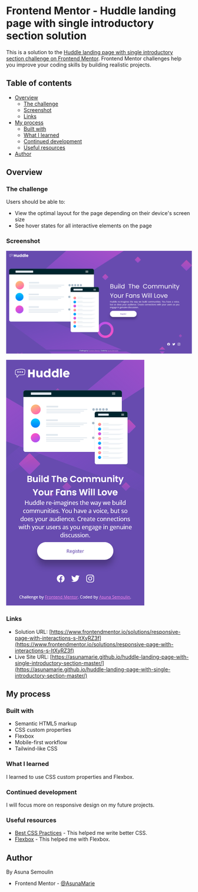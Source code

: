 # Frontend Mentor - Huddle landing page with single introductory section solution

This is a solution to the [Huddle landing page with single introductory section challenge on Frontend Mentor](https://www.frontendmentor.io/challenges/huddle-landing-page-with-a-single-introductory-section-B_2Wvxgi0). Frontend Mentor challenges help you improve your coding skills by building realistic projects. 

## Table of contents

- [Overview](#overview)
  - [The challenge](#the-challenge)
  - [Screenshot](#screenshot)
  - [Links](#links)
- [My process](#my-process)
  - [Built with](#built-with)
  - [What I learned](#what-i-learned)
  - [Continued development](#continued-development)
  - [Useful resources](#useful-resources)
- [Author](#author)

## Overview

### The challenge

Users should be able to:

- View the optimal layout for the page depending on their device's screen size
- See hover states for all interactive elements on the page

### Screenshot

![Screenshot Desktop](./assets/img/screenshot_desktop.png)

![Screenshot Mobile](./assets/img/screenshot_mobile.png)

### Links

- Solution URL: [https://www.frontendmentor.io/solutions/responsive-page-with-interactions-s-ItXyRZ3f](https://www.frontendmentor.io/solutions/responsive-page-with-interactions-s-ItXyRZ3f)
- Live Site URL: [https://asunamarie.github.io/huddle-landing-page-with-single-introductory-section-master/](https://asunamarie.github.io/huddle-landing-page-with-single-introductory-section-master/)

## My process

### Built with

- Semantic HTML5 markup
- CSS custom properties
- Flexbox
- Mobile-first workflow
- Tailwind-like CSS

### What I learned

I learned to use CSS custom properties and Flexbox.

### Continued development

I will focus more on responsive design on my future projects.

### Useful resources

- [Best CSS Practices](https://x-team.com/blog/css-best-practices/) - This helped me write better CSS.
- [Flexbox](https://developer.mozilla.org/fr/docs/Web/CSS/CSS_Flexible_Box_Layout/Basic_Concepts_of_Flexbox) - This helped me with Flexbox.

## Author
By Asuna Semoulin
- Frontend Mentor - [@AsunaMarie](https://www.frontendmentor.io/profile/AsunaMarie)

